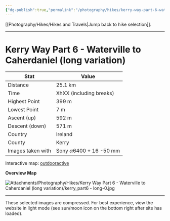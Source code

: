 ```yaml
---
{"dg-publish":true,"permalink":"/photography/hikes/kerry-way-part-6-waterville-to-caherdaniel-long-variation/","hide":"true","updated":"2025-07-13T18:39:50.374+02:00"}
---
```


[[Photography/Hikes/Hikes and Travels\|Jump back to hike selection]].

---
# Kerry Way Part 6 - Waterville to Caherdaniel (long variation)
 
| Stat              | Value                                |
| ----------------- | ------------------------------------ |
| Distance          | 25.1 km                              |
| Time              | XhXX (including breaks)              |
| Highest Point     | 399 m                                |
| Lowest Point      | 7 m                                  |
| Ascent (up)       | 592 m                                |
| Descent (down)    | 571 m                                |
| Country           | Ireland                              |
| County            | Kerry                                |
| Images taken with | Sony $\alpha\text{6400}$ + 16 -50 mm |

Interactive map: [outdooractive](https://www.outdooractive.com/en/route/hiking-trail/southwest-ireland/kerry-way-part-6-waterville-caherdaniel-long-variation-/318377917/?share=%7E3ixetryc%244osshyi3)

**Overview Map**

![Attachments/Photography/Hikes/Kerry Way Part 6 - Waterville to Caherdaniel (long variation)/kerry_part6 - long-0.jpg](/img/user/Attachments/Photography/Hikes/Kerry%20Way%20Part%206%20-%20Waterville%20to%20Caherdaniel%20(long%20variation)/kerry_part6%20-%20long-0.jpg)

---
These selected images are compressed. For best experience, view the website in light mode (see sun/moon icon on the bottom right after site has loaded).